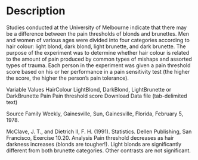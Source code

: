# Description

Studies conducted at the University of Melbourne indicate that there may be a difference between the pain thresholds of blonds and brunettes. Men and women of various ages were divided into four categories according to hair colour: light blond, dark blond, light brunette, and dark brunette. The purpose of the experiment was to determine whether hair colour is related to the amount of pain produced by common types of mishaps and assorted types of trauma. Each person in the experiment was given a pain threshold score based on his or her performance in a pain sensitivity test (the higher the score, the higher the person’s pain tolerance).

Variable      Values
HairColour    LightBlond, DarkBlond, LightBrunette or DarkBrunette
Pain          Pain threshold score
Download
Data file (tab-delimited text)

Source
Family Weekly, Gainesville, Sun, Gainesville, Florida, February 5, 1978.

McClave, J. T., and Dietrich II, F. H. (1991). Statistics. Dellen Publishing, San Francisco, Exercise 10.20.
Analysis
Pain threshold decreases as hair darkness increases (blonds are tougher!). Light blonds are significantly different from both brunette categories. Other contrasts are not significant.
